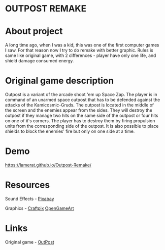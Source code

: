 # OUTPOST REMAKE

# About project
A long time ago, when I was a kid, this was one of the first computer games I saw. For that reason now I try to do remake with better graphic. Rules is same like original game, with 2 differences - player have only one life, and shield damage consumed energy.

# Original game description
Outpost is a variant of the arcade shoot 'em up Space Zap. The player is in command of an unarmed space outpost that has to be defended against the attacks of the Kamicosmic-Gruds. The outpost is located in the middle of the screen and the enemies appear from the sides. They will destroy the outpost if they manage two hits on the same side of the outpost or four hits on one of it's corners. The player has to destroy them by firing propulsion units from the corresponding side of the outpost. It is also possible to place shields to block the enemies' fire but only on one side at a time.

# Demo
https://lamerat.github.io/Outpost-Remake/

# Resources
Sound Effects - <a href="https://pixabay.com/?utm_source=link-attribution&amp;utm_medium=referral&amp;utm_campaign=music&amp;utm_content=7103">Pixabay</a>

Graphics - <a href="https://craftpix.net/freebies/">Craftpix</a> <a href="https://opengameart.org/">OpenGameArt</a>

# Links
Original game - <a href="https://archive.org/details/Outpost4amCrack">OutPost</a>

